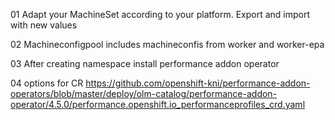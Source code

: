 01 Adapt your MachineSet according to your platform. Export and import with new values

02 Machineconfigpool includes machineconfis from worker and worker-epa 

03 After creating namespace install performance addon operator

04 options for CR https://github.com/openshift-kni/performance-addon-operators/blob/master/deploy/olm-catalog/performance-addon-operator/4.5.0/performance.openshift.io_performanceprofiles_crd.yaml

